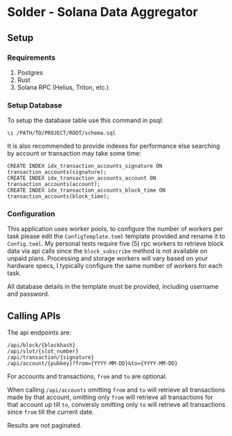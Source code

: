 # Solder - Solana Data Aggregator

## Setup
### Requirements
1. Postgres
2. Rust
3. Solana RPC (Helius, Triton, etc.)

### Setup Database
To setup the database table use this command in psql:
```
\i /PATH/TO/PROJECT/ROOT/schema.sql
```

It is also recommended to provide indexes for performance else searching by account or
transaction may take some time:
```
CREATE INDEX idx_transaction_accounts_signature ON transaction_accounts(signature);
CREATE INDEX idx_transaction_accounts_account ON transaction_accounts(account);
CREATE INDEX idx_transaction_accounts_block_time ON transaction_accounts(block_time);
```


### Configuration
This application uses worker pools, to configure the number of workers per task
please edit the `ConfigTemplate.toml` template provided and rename it to `Config.toml`. 
My personal tests require five (5) rpc workers to retrieve block data via api 
calls since the `block_subscribe` method is not available on unpaid plans. 
Processing and storage workers will vary based on your hardware specs, 
I typically configure the same number of workers for each task.

All database details in the template must be provided, including username and password.

## Calling APIs
The api endpoints are:
```
/api/block/{blockhash}
/api/slot/{slot_number}
/api/transaction/{signature}
/api/account/{pubkey}?from={YYYY-MM-DD}&to={YYYY-MM-DD}
```

For accounts and transactions, `from` and `to` are optional.

When calling `/api/accounts` omitting `from` and `to` will retrieve all transactions
made by that account, omitting only `from` will retrieve all transactions for 
that account up till `to`, conversly omitting only `to` will retrieve all transactions 
since `from` till the current date.

Results are not paginated.
